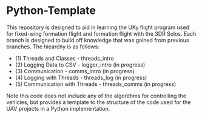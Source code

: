 # Python-Template

This repository is designed to aid in learning the UKy flight program used for fixed-wing formation flight and formation flight with the 3DR Solos. Each branch is designed to build off knowledge that was gained from previous branches. The hiearchy is as follows:

- (1) Threads and Classes - threads_intro
- (2) Logging Data to CSV - logger_intro (in progress)
- (3) Communication - comms_intro (in progress)
- (4) Logging with Threads - threads_log (in progress)
- (5) Communication with Threads - threads_comms (in progress)

Note this code does not include any of the algorithms for controlling the vehicles, but provides a template to the structure of the code used for the UAV projects in a Python implementation.
